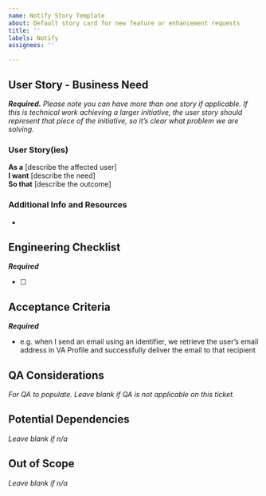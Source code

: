 ```yaml
---
name: Notify Story Template
about: Default story card for new feature or enhancement requests
title: ''
labels: Notify
assignees: ''

---
```


## User Story - Business Need
_**Required.** Please note you can have more than one story if applicable. If this is technical work achieving a larger initiative, the user story should represent that piece of the initiative, so it’s clear what problem we are solving._

### User Story(ies)
**As a** [describe the affected user]  
**I want** [describe the need]  
**So that** [describe the outcome]  

### Additional Info and Resources
-

## Engineering Checklist
_**Required**_


- [ ] 

## Acceptance Criteria
_**Required**_
- e.g. when I send an email using an identifier, we retrieve the user’s email address in VA Profile and successfully deliver the email to that recipient

## QA Considerations
_For QA to populate. Leave blank if QA is not applicable on this ticket._

## Potential Dependencies
_Leave blank if n/a_

## Out of Scope
_Leave blank if n/a_
